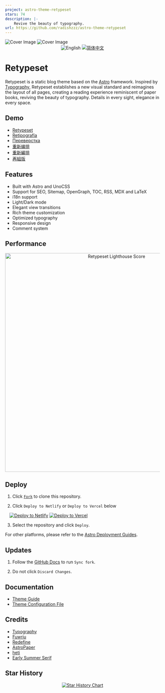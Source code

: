 ```yaml
---
project: astro-theme-retypeset
stars: 74
description: |-
    Revive the beauty of typography.
url: https://github.com/radishzzz/astro-theme-retypeset
---
```


<img alt="Cover Image" src="assets/retypeset-en-desktop.webp"/>
<img alt="Cover Image" src="assets/retypeset-en-mobile.webp"/>

<div align="center">
  <picture>
    <source media="(prefers-color-scheme: dark)"
            srcset="https://img.shields.io/badge/-English-4593F8?style=for-the-badge" />
    <source media="(prefers-color-scheme: light)"
            srcset="https://img.shields.io/badge/-English-0A69DA?style=for-the-badge" />
    <img src="https://img.shields.io/badge/-English-0A69DA?style=for-the-badge" alt="English">
  </picture>
  <a title="zh" href="README.zh.md">
    <img src="https://img.shields.io/badge/-%E7%AE%80%E4%BD%93%E4%B8%AD%E6%96%87-545759?style=for-the-badge" alt="简体中文">
  </a>
</div>

# Retypeset

Retypeset is a static blog theme based on the [Astro](https://astro.build/) framework. Inspired by [Typography](https://astro-theme-typography.vercel.app/), Retypeset establishes a new visual standard and reimagines the layout of all pages, creating a reading experience reminiscent of paper books, reviving the beauty of typography. Details in every sight, elegance in every space.

## Demo

- [Retypeset](https://retypeset.radishzz.cc/en/)
- [Retipografía](https://retypeset.radishzz.cc/es/)
- [Переверстка](https://retypeset.radishzz.cc/ru/)
- [重新编排](https://retypeset.radishzz.cc/)
- [重新編排](https://retypeset.radishzz.cc/zh-tw/)
- [再組版](https://retypeset.radishzz.cc/ja/)

## Features

- Built with Astro and UnoCSS
- Support for SEO, Sitemap, OpenGraph, TOC, RSS, MDX and LaTeX
- i18n support
- Light/Dark mode
- Elegant view transitions
- Rich theme customization
- Optimized typography
- Responsive design
- Comment system

## Performance

<p align="center">
  <a href="https://pagespeed.web.dev/analysis?url=https%3A%2F%2Fretypeset.radishzz.cc%2F">
    <img width="710" alt="Retypeset Lighthouse Score" src="assets/retypeset-lighthouse-score.svg">
  <a>
</p>

## Deploy

1. Click [`Fork`](https://github.com/radishzzz/astro-theme-retypeset/fork) to clone this repository.

2. Click `Deploy to Netlify` or `Deploy to Vercel` below

&emsp;[![Deploy to Netlify](assets/deploy-netlify.svg)](https://app.netlify.com/start)
[![Deploy to Vercel](assets/deploy-vercel.svg)](https://vercel.com/new)

3. Select the repository and click `Deploy`.

For other platforms, please refer to the [Astro Deployment Guides](https://docs.astro.build/en/guides/deploy/).

## Updates

1. Follow the [GitHub Docs](https://docs.github.com/en/pull-requests/collaborating-with-pull-requests/working-with-forks/syncing-a-fork) to run `Sync fork`.

2. Do not click `Discard Changes`.

## Documentation

- [Theme Guide](https://retypeset.radishzz.cc/en/posts/theme-guide/)
- [Theme Configuration File](https://github.com/radishzzz/astro-theme-retypeset/blob/master/src/config.ts)

## Credits

- [Typography](https://github.com/moeyua/astro-theme-typography)
- [Fuwriu](https://github.com/saicaca/fuwari)
- [Redefine](https://github.com/EvanNotFound/hexo-theme-redefine)
- [AstroPaper](https://github.com/satnaing/astro-paper)
- [heti](https://github.com/sivan/heti)
- [Early Summer Serif](https://github.com/GuiWonder/EarlySummerSerif)

## Star History

<p align="center">
<a href="https://star-history.com/#radishzzz/astro-theme-retypeset&Date">
  <picture>
    <source media="(prefers-color-scheme: dark)" srcset="https://api.star-history.com/svg?repos=radishzzz/astro-theme-retypeset&type=Date&theme=dark" />
    <source media="(prefers-color-scheme: light)" srcset="https://api.star-history.com/svg?repos=radishzzz/astro-theme-retypeset&type=Date" />
    <img alt="Star History Chart" src="https://api.star-history.com/svg?repos=radishzzz/astro-theme-retypeset&type=Date" />
  </picture>
</p>

